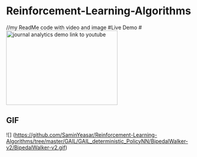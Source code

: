 # Reinforcement-Learning-Algorithms

//my ReadMe code with video and image 
#Live Demo
#<a href="https://www.youtube.com/watch?v=213ChlgzXkk" target="_blank"><img src="public/images/Home.png" alt="journal analytics demo link to youtube" width="300" height="200"/></a>

## GIF


![] (https://github.com/SaminYeasar/Reinforcement-Learning-Algorithms/tree/master/GAIL/GAIL_deterministic_PolicyNN/BipedalWalker-v2/BipedalWalker-v2.gif)
